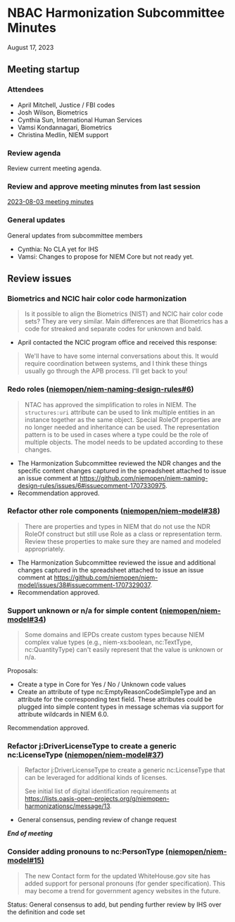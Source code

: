 
# NBAC Harmonization Subcommittee Minutes

August 17, 2023

## Meeting startup

### Attendees

- April Mitchell, Justice / FBI codes
- Josh Wilson, Biometrics
- Cynthia Sun, International Human Services
- Vamsi Kondannagari, Biometrics
- Christina Medlin, NIEM support

### Review agenda

Review current meeting agenda.

### Review and approve meeting minutes from last session

[2023-08-03 meeting minutes](./2023-08-03-minutes.md)

### General updates

General updates from subcommittee members

- Cynthia: No CLA yet for IHS
- Vamsi: Changes to propose for NIEM Core but not ready yet.

## Review issues

### Biometrics and NCIC hair color code harmonization

> Is it possible to align the Biometrics (NIST) and NCIC hair color code sets?  They are very similar.  Main differences are that Biometrics has a code for streaked and separate codes for unknown and bald.

- April contacted the NCIC program office and received this response:

> We'll have to have some internal conversations about this. It would require coordination between systems, and I think these things usually go through the APB process. I'll get back to you!

### Redo roles ([niemopen/niem-naming-design-rules#6](https://github.com/niemopen/niem-naming-design-rules/issues/6))

> NTAC has approved the simplification to roles in NIEM.  The `structures:uri` attribute can be used to link multiple entities in an instance together as the same object.  Special RoleOf properties are no longer needed and inheritance can be used.  The representation pattern is to be used in cases where a type could be the role of multiple objects.  The model needs to be updated according to these changes.

- The Harmonization Subcommittee reviewed the NDR changes and the specific content changes captured in the spreadsheet attached to issue an issue comment at https://github.com/niemopen/niem-naming-design-rules/issues/6#issuecomment-1707330975.
- Recommendation approved.

### Refactor other role components ([niemopen/niem-model#38](https://github.com/niemopen/niem-model/issues/38))

> There are properties and types in NIEM that do not use the NDR RoleOf construct but still use Role as a class or representation term. Review these properties to make sure they are named and modeled appropriately.

- The Harmonization Subcommittee reviewed the issue and additional changes captured in the spreadsheet attached to issue an issue comment at https://github.com/niemopen/niem-model/issues/38#issuecomment-1707329037.
- Recommendation approved.

### Support unknown or n/a for simple content ([niemopen/niem-model#34](https://github.com/niemopen/niem-model/issues/34))

> Some domains and IEPDs create custom types because NIEM complex value types (e.g., niem-xs:boolean, nc:TextType, nc:QuantityType) can't easily represent that the value is unknown or n/a.

Proposals:

- Create a type in Core for Yes / No / Unknown code values
- Create an attribute of type nc:EmptyReasonCodeSimpleType and an attribute for the corresponding text field. These attributes could be plugged into simple content types in message schemas via support for attribute wildcards in NIEM 6.0.

Recommendation approved.

### Refactor j:DriverLicenseType to create a generic nc:LicenseType ([niemopen/niem-model#37](https://github.com/niemopen/niem-model/issues/37))

> Refactor j:DriverLicenseType to create a generic nc:LicenseType that can be leveraged for additional kinds of licenses.
>
> See initial list of digital identification requirements at https://lists.oasis-open-projects.org/g/niemopen-harmonizationsc/message/13.

- General consensus, pending review of change request

**_End of meeting_**

### Consider adding pronouns to nc:PersonType [(niemopen/niem-model#15)](https://github.com/niemopen/niem-model/issues/15)

> The new Contact form for the updated WhiteHouse.gov site has added support for personal pronouns (for gender specification). This may become a trend for government agency websites in the future.

Status: General consensus to add, but pending further review by IHS over the definition and code set

